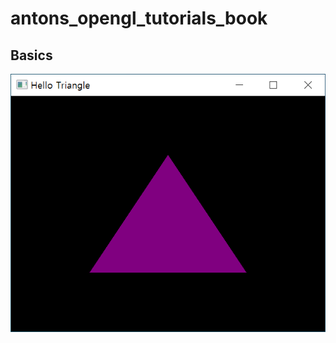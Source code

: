 # antons_opengl_tutorials_book

## Basics

![hello_triangle](/00_hello_triangle/screenshot/hello_triangle.png)